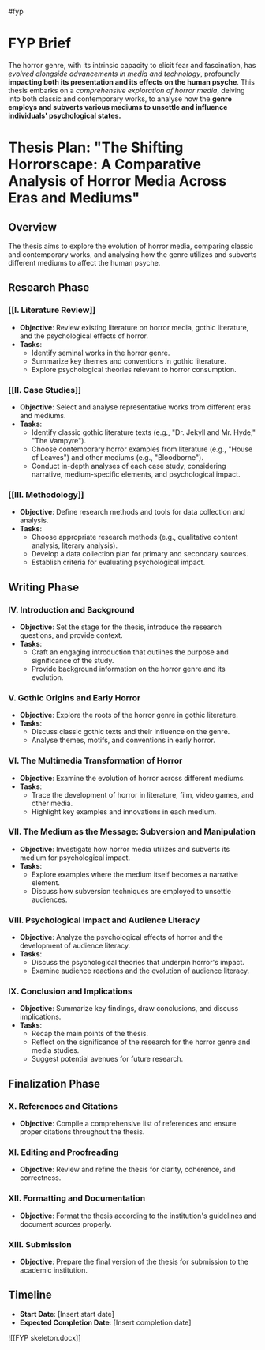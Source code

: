 #fyp

# FYP Brief

The horror genre, with its intrinsic capacity to elicit fear and fascination, has *evolved alongside advancements in media and technology*, profoundly **impacting both its presentation and its effects on the human psyche**. This thesis embarks on a *comprehensive exploration of horror media*, delving into both classic and contemporary works, to analyse how the **genre employs and subverts various mediums to unsettle and influence individuals' psychological states.** 

# Thesis Plan: "The Shifting Horrorscape: A Comparative Analysis of Horror Media Across Eras and Mediums"

## Overview
The thesis aims to explore the evolution of horror media, comparing classic and contemporary works, and analysing how the genre utilizes and subverts different mediums to affect the human psyche.

## Research Phase

### [[I. Literature Review]]
- **Objective**: Review existing literature on horror media, gothic literature, and the psychological effects of horror.
- **Tasks**:
  - Identify seminal works in the horror genre.
  - Summarize key themes and conventions in gothic literature.
  - Explore psychological theories relevant to horror consumption.

### [[II. Case Studies]] 
- **Objective**: Select and analyse representative works from different eras and mediums.
- **Tasks**:
  - Identify classic gothic literature texts (e.g., "Dr. Jekyll and Mr. Hyde," "The Vampyre").
  - Choose contemporary horror examples from literature (e.g., "House of Leaves") and other mediums (e.g., "Bloodborne").
  - Conduct in-depth analyses of each case study, considering narrative, medium-specific elements, and psychological impact.

### [[III. Methodology]] 
- **Objective**: Define research methods and tools for data collection and analysis.
- **Tasks**:
  - Choose appropriate research methods (e.g., qualitative content analysis, literary analysis).
  - Develop a data collection plan for primary and secondary sources.
  - Establish criteria for evaluating psychological impact.

## Writing Phase

### IV. Introduction and Background
- **Objective**: Set the stage for the thesis, introduce the research questions, and provide context.
- **Tasks**:
  - Craft an engaging introduction that outlines the purpose and significance of the study.
  - Provide background information on the horror genre and its evolution.

### V. Gothic Origins and Early Horror
- **Objective**: Explore the roots of the horror genre in gothic literature.
- **Tasks**:
  - Discuss classic gothic texts and their influence on the genre.
  - Analyse themes, motifs, and conventions in early horror.

### VI. The Multimedia Transformation of Horror
- **Objective**: Examine the evolution of horror across different mediums.
- **Tasks**:
  - Trace the development of horror in literature, film, video games, and other media.
  - Highlight key examples and innovations in each medium.

### VII. The Medium as the Message: Subversion and Manipulation
- **Objective**: Investigate how horror media utilizes and subverts its medium for psychological impact.
- **Tasks**:
  - Explore examples where the medium itself becomes a narrative element.
  - Discuss how subversion techniques are employed to unsettle audiences.

### VIII. Psychological Impact and Audience Literacy
- **Objective**: Analyze the psychological effects of horror and the development of audience literacy.
- **Tasks**:
  - Discuss the psychological theories that underpin horror's impact.
  - Examine audience reactions and the evolution of audience literacy.

### IX. Conclusion and Implications
- **Objective**: Summarize key findings, draw conclusions, and discuss implications.
- **Tasks**:
  - Recap the main points of the thesis.
  - Reflect on the significance of the research for the horror genre and media studies.
  - Suggest potential avenues for future research.

## Finalization Phase

### X. References and Citations
- **Objective**: Compile a comprehensive list of references and ensure proper citations throughout the thesis.

### XI. Editing and Proofreading
- **Objective**: Review and refine the thesis for clarity, coherence, and correctness.

### XII. Formatting and Documentation
- **Objective**: Format the thesis according to the institution's guidelines and document sources properly.

### XIII. Submission
- **Objective**: Prepare the final version of the thesis for submission to the academic institution.

## Timeline
- **Start Date**: [Insert start date]
- **Expected Completion Date**: [Insert completion date]


![[FYP skeleton.docx]]
